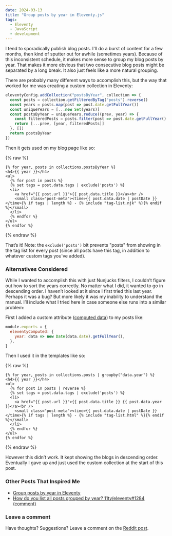 ```yaml
---
date: 2024-03-13
title: "Group posts by year in Eleventy.js"
tags:
  - Eleventy
  - JavaScript
  - development
---
```


I tend to sporadically publish blog posts. I'll do a burst of content for a few months, then kind of sputter out for awhile (sometimes years). Because of this inconsistent schedule, it makes more sense to group my blog posts by year. That makes it more obvious that two consecutive blog posts might be separated by a long break. It also just feels like a more natural grouping.

There are probably many different ways to accomplish this, but the way that worked for me was creating a custom collection in Eleventy:

```jsx
eleventyConfig.addCollection("postsByYear", collection => {
  const posts = collection.getFilteredByTag("posts").reverse()
  const years = posts.map(post => post.date.getFullYear())
  const uniqueYears = [...new Set(years)]
  const postsByYear = uniqueYears.reduce((prev, year) => {
    const filteredPosts = posts.filter(post => post.date.getFullYear() === year)
    return [...prev, [year, filteredPosts]]
  }, [])
  return postsByYear
})
```

Then it gets used on my blog page like so:

{% raw %}

```jinja2
{% for year, posts in collections.postsByYear %}
<h4>{{ year }}</h4>
<ul>
  {% for post in posts %}
  {% set tags = post.data.tags | exclude('posts') %}
  <li>
    <a href="{{ post.url }}">{{ post.data.title }}</a><br />
    <small class="post-meta"><time>{{ post.data.date | postDate }}</time>{% if tags | length %} - {% include "tag-list.njk" %}{% endif %}</small>
  </li>
  {% endfor %}
</ul>
{% endfor %}
```

{% endraw %}

That’s it! Note: the `exclude('posts')` bit prevents "posts" from showing in the tag list for every post (since all posts have this tag, in addition to whatever custom tags you've added).

### Alternatives Considered

While I wanted to accomplish this with just Nunjucks filters, I couldn’t figure out how to sort the years correctly. No matter what I did, it wanted to go in descending order. I haven’t looked at it since I first tried this last year. Perhaps it was a bug? But more likely it was my inability to understand the manual. I’ll include what I tried here in case someone else runs into a similar problem:

First I added a custom attribute ([computed data](https://www.11ty.dev/docs/data-computed/)) to my posts like:

```jsx
module.exports = {
  eleventyComputed: {
    year: data => new Date(data.date).getFullYear(),
  },
}
```

Then I used it in the templates like so:

{% raw %}

```jinja2
{% for year, posts in collections.posts | groupby("data.year") %}
<h4>{{ year }}</h4>
<ul>
  {% for post in posts | reverse %}
  {% set tags = post.data.tags | exclude('posts') %}
  <li>
    <a href="{{ post.url }}">{{ post.data.title }} {{ post.data.year }}</a><br />
    <small class="post-meta"><time>{{ post.data.date | postDate }}</time>{% if tags | length %} - {% include "tag-list.html" %}{% endif %}</small>
  </li>
  {% endfor %}
</ul>
{% endfor %}
```

{% endraw %}

However this didn’t work. It kept showing the blogs in descending order. Eventually I gave up and just used the custom collection at the start of this post.

### Other Posts That Inspired Me

- [Group posts by year in Eleventy](https://darekkay.com/blog/eleventy-group-posts-by-year/)
- [How do you list all posts grouped by year? 11ty/eleventy#1284 (comment)](https://github.com/11ty/eleventy/issues/1284#issuecomment-1026679407)

### Leave a comment

Have thoughts? Suggestions? Leave a comment on the [Reddit post](https://www.reddit.com/r/eleventy/comments/1bds2q2/group_posts_by_year_in_eleventyjs_short_tutorial/).
